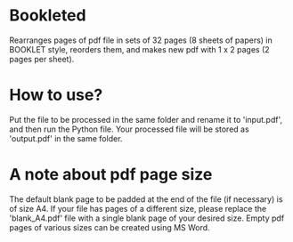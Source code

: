 # Bookleted
Rearranges pages of pdf file in sets of 32 pages (8 sheets of papers) in BOOKLET style, reorders them, and makes new pdf with 1 x 2 pages (2 pages per sheet).

# How to use?
Put the file to be processed in the same folder and rename it to 'input.pdf', and then run the Python file. Your processed file will be stored as 'output.pdf' in the same folder.

# A note about pdf page size
The default blank page to be padded at the end of the file (if necessary) is of size A4. If your file has pages of a different size, please replace the 'blank_A4.pdf' file with a single blank page of your desired size. Empty pdf pages of various sizes can be created using MS Word.
